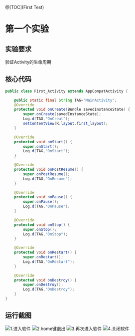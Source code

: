 @[TOC](First Test)

# 第一个实验
## 实验要求
验证Activity的生命周期

## 核心代码
```Java
public class First_Activity extends AppCompatActivity {

    public static final String TAG="MainActivity";
    @Override
    protected void onCreate(Bundle savedInstanceState) {
        super.onCreate(savedInstanceState);
        Log.d(TAG,"OnCreat");
        setContentView(R.layout.first_layout);
    }

    @Override
    protected void onStart() {
        super.onStart();
        Log.d(TAG,"OnStart");
    }

    @Override
    protected void onPostResume() {
        super.onPostResume();
        Log.d(TAG,"OnResume");
    }

    @Override
    protected void onPause() {
        super.onPause();
        Log.d(TAG,"OnPause");
    }

    @Override
    protected void onStop() {
        super.onStop();
        Log.d(TAG,"OnStop");
    }

    @Override
    protected void onRestart() {
        super.onRestart();
        Log.d(TAG,"OnRestart");
    }

    @Override
    protected void onDestroy() {
        super.onDestroy();
        Log.d(TAG,"OnDestroy");
    }
}
```
## 运行截图
![1.进入软件](https://img-blog.csdnimg.cn/20190316213135859.png)
![2.home键退出](https://img-blog.csdnimg.cn/20190316213719164.png)
![3.再次进入软件](https://img-blog.csdnimg.cn/20190316213753581.png)
![4.关闭软件](https://img-blog.csdnimg.cn/20190316213818325.png)
